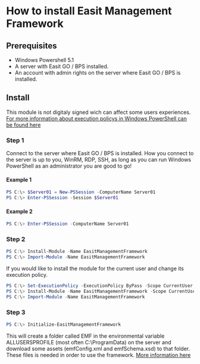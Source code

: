 # How to install Easit Management Framework

## Prerequisites

- Windows Powershell 5.1
- A server with Easit GO / BPS installed.
- An account with admin rights on the server where Easit GO / BPS is installed.

## Install

This module is not digitaly signed wich can affect some users experiences. [For more information about execution policys in Windows PowerShell can be found here](https://docs.microsoft.com/en-us/powershell/module/microsoft.powershell.core/about/about_execution_policies?view=powershell-5.1)

### Step 1

Connect to the server where Easit GO / BPS is installed. How you connect to the server is up to you, WinRM, RDP, SSH, as long as you can run Windows PowerShell as an administrator you are good to go!

#### Example 1

```powershell
PS C:\> $Server01 = New-PSSession -ComputerName Server01
PS C:\> Enter-PSSession -Session $Server01
```

#### Example 2

```powershell
PS C:\> Enter-PSSession -ComputerName Server01
```

### Step 2

```powershell
PS C:\> Install-Module -Name EasitManagementFramework
PS C:\> Import-Module -Name EasitManagementFramework
```

If you would like to install the module for the current user and change its execution policy.

```powershell
PS C:\> Set-ExecutionPolicy -ExecutionPolicy ByPass -Scope CurrentUser
PS C:\> Install-Module -Name EasitManagementFramework -Scope CurrentUser
PS C:\> Import-Module -Name EasitManagementFramework
```

### Step 3

```powershell
PS C:\> Initialize-EasitManagementFramework
```

This will create a folder called EMF in the environmental variable ALLUSERSPROFILE (most often C:\ProgramData) on the server and download some assets (emfConfig.xml and emfSchema.xsd) to that folder.
These files is needed in order to use the framework. [More information here](https://github.com/easitab/EasitManagementFramework/blob/development/docs/v1/Initialize-EasitManagementFramework.md)
